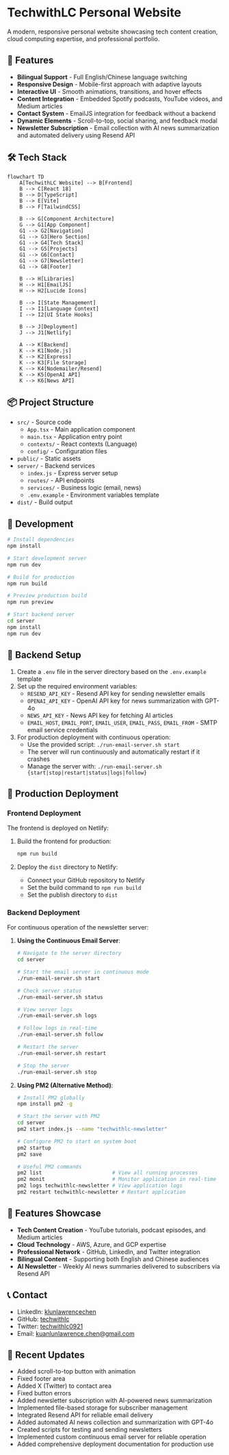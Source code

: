 # TechwithLC Personal Website

A modern, responsive personal website showcasing tech content creation, cloud computing expertise, and professional portfolio.

## 🚀 Features

- **Bilingual Support** - Full English/Chinese language switching
- **Responsive Design** - Mobile-first approach with adaptive layouts
- **Interactive UI** - Smooth animations, transitions, and hover effects
- **Content Integration** - Embedded Spotify podcasts, YouTube videos, and Medium articles
- **Contact System** - EmailJS integration for feedback without a backend
- **Dynamic Elements** - Scroll-to-top, social sharing, and feedback modal
- **Newsletter Subscription** - Email collection with AI news summarization and automated delivery using Resend API

## 🛠️ Tech Stack

```mermaid
flowchart TD
    A[TechwithLC Website] --> B[Frontend]
    B --> C[React 18]
    B --> D[TypeScript]
    B --> E[Vite]
    B --> F[TailwindCSS]
    
    B --> G[Component Architecture]
    G --> G1[App Component]
    G1 --> G2[Navigation]
    G1 --> G3[Hero Section]
    G1 --> G4[Tech Stack]
    G1 --> G5[Projects]
    G1 --> G6[Contact]
    G1 --> G7[Newsletter]
    G1 --> G8[Footer]
    
    B --> H[Libraries]
    H --> H1[EmailJS]
    H --> H2[Lucide Icons]
    
    B --> I[State Management]
    I --> I1[Language Context]
    I --> I2[UI State Hooks]
    
    B --> J[Deployment]
    J --> J1[Netlify]
    
    A --> K[Backend]
    K --> K1[Node.js]
    K --> K2[Express]
    K --> K3[File Storage]
    K --> K4[Nodemailer/Resend]
    K --> K5[OpenAI API]
    K --> K6[News API]
```

## 📦 Project Structure

- `src/` - Source code
  - `App.tsx` - Main application component
  - `main.tsx` - Application entry point
  - `contexts/` - React contexts (Language)
  - `config/` - Configuration files
- `public/` - Static assets
- `server/` - Backend services
  - `index.js` - Express server setup
  - `routes/` - API endpoints
  - `services/` - Business logic (email, news)
  - `.env.example` - Environment variables template
- `dist/` - Build output

## 🔧 Development

```bash
# Install dependencies
npm install

# Start development server
npm run dev

# Build for production
npm run build

# Preview production build
npm run preview

# Start backend server
cd server
npm install
npm run dev
```

## 🔧 Backend Setup

1. Create a `.env` file in the server directory based on the `.env.example` template
2. Set up the required environment variables:
   - `RESEND_API_KEY` - Resend API key for sending newsletter emails
   - `OPENAI_API_KEY` - OpenAI API key for news summarization with GPT-4o
   - `NEWS_API_KEY` - News API key for fetching AI articles
   - `EMAIL_HOST`, `EMAIL_PORT`, `EMAIL_USER`, `EMAIL_PASS`, `EMAIL_FROM` - SMTP email service credentials
3. For production deployment with continuous operation:
   - Use the provided script: `./run-email-server.sh start`
   - The server will run continuously and automatically restart if it crashes
   - Manage the server with: `./run-email-server.sh {start|stop|restart|status|logs|follow}`

## 🚀 Production Deployment

### Frontend Deployment

The frontend is deployed on Netlify:

1. Build the frontend for production:
   ```bash
   npm run build
   ```

2. Deploy the `dist` directory to Netlify:
   - Connect your GitHub repository to Netlify
   - Set the build command to `npm run build`
   - Set the publish directory to `dist`

### Backend Deployment

For continuous operation of the newsletter server:

1. **Using the Continuous Email Server**:
   ```bash
   # Navigate to the server directory
   cd server
   
   # Start the email server in continuous mode
   ./run-email-server.sh start
   
   # Check server status
   ./run-email-server.sh status
   
   # View server logs
   ./run-email-server.sh logs
   
   # Follow logs in real-time
   ./run-email-server.sh follow
   
   # Restart the server
   ./run-email-server.sh restart
   
   # Stop the server
   ./run-email-server.sh stop
   ```

2. **Using PM2 (Alternative Method)**:
   ```bash
   # Install PM2 globally
   npm install pm2 -g
   
   # Start the server with PM2
   cd server
   pm2 start index.js --name "techwithlc-newsletter"
   
   # Configure PM2 to start on system boot
   pm2 startup
   pm2 save
   
   # Useful PM2 commands
   pm2 list                       # View all running processes
   pm2 monit                      # Monitor application in real-time
   pm2 logs techwithlc-newsletter # View application logs
   pm2 restart techwithlc-newsletter # Restart application
   ```

## 📱 Features Showcase

- **Tech Content Creation** - YouTube tutorials, podcast episodes, and Medium articles
- **Cloud Technology** - AWS, Azure, and GCP expertise
- **Professional Network** - GitHub, LinkedIn, and Twitter integration
- **Bilingual Content** - Supporting both English and Chinese audiences
- **AI Newsletter** - Weekly AI news summaries delivered to subscribers via Resend API

## 📞 Contact

- LinkedIn: [klunlawrencechen](https://www.linkedin.com/in/klunlawrencechen/)
- GitHub: [techwithlc](https://github.com/techwithlc)
- Twitter: [techwithlc0921](https://x.com/techwithlc0921)
- Email: kuanlunlawrence.chen@gmail.com

## 🌟 Recent Updates

- Added scroll-to-top button with animation
- Fixed footer area
- Added X (Twitter) to contact area
- Fixed button errors
- Added newsletter subscription with AI-powered news summarization
- Implemented file-based storage for subscriber management
- Integrated Resend API for reliable email delivery
- Added automated AI news collection and summarization with GPT-4o
- Created scripts for testing and sending newsletters
- Implemented custom continuous email server for reliable operation
- Added comprehensive deployment documentation for production use